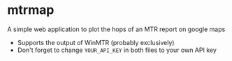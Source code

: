# mtrmap
A simple web application to plot the hops of an MTR report on google maps
- Supports the output of WinMTR (probably exclusively)
- Don't forget to change `YOUR_API_KEY` in both files to your own API key
